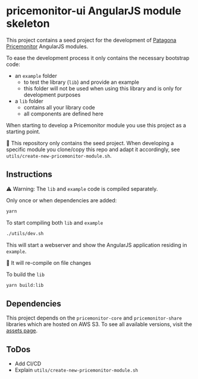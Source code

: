 # pricemonitor-ui AngularJS module skeleton

This project contains a seed project for the development of [Patagona Pricemonitor](https://patagona.de/) AngularJS modules.

To ease the development process it only contains the necessary bootstrap code:
- an `example` folder
    - to test the library (`lib`) and provide an example
    - this folder will not be used when using this library and is only for development purposes
- a `lib` folder
    - contains all your library code
    - all components are defined here
    
When starting to develop a Pricemonitor module you use this project as a starting point.

:pencil: This repository only contains the seed project. When developing a specific module you clone/copy this repo and adapt it accordingly, see `utils/create-new-pricemonitor-module.sh`.

## Instructions
:warning: Warning: The `lib` and `example` code is compiled separately.

Only once or when dependencies are added:
```bash
yarn
```

To start compiling both `lib` and `example`
```bash
./utils/dev.sh
```
This will start a webserver and show the AngularJS application residing in `example`.

:pencil: It will re-compile on file changes

To build the `lib`
```bash
yarn build:lib
```

## Dependencies

This project depends on the `pricemonitor-core` and `pricemonitor-share` libraries which are hosted on AWS S3. To see all available versions, visit the [assets page](https://s3-eu-west-1.amazonaws.com/patagona.ui.assets).

## ToDos
- Add CI/CD
- Explain `utils/create-new-pricemonitor-module.sh`
